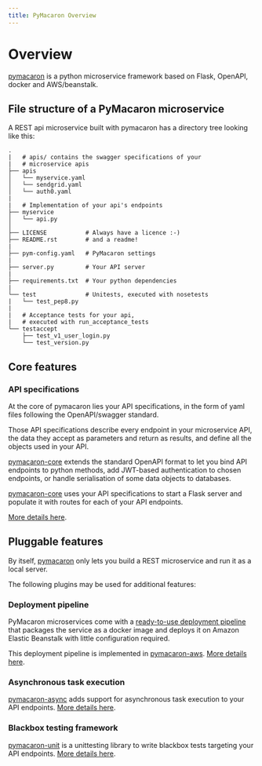 ```yaml
---
title: PyMacaron Overview
---
```


Overview
========

[pymacaron](https://github.com/pymacaron/pymacaron) is a python microservice
framework based on Flask, OpenAPI, docker and AWS/beanstalk.

## File structure of a PyMacaron microservice

A REST api microservice built with pymacaron has a directory tree
looking like this:

```
.
|   # apis/ contains the swagger specifications of your
|   # microservice apis
├── apis
│   └── myservice.yaml
│   └── sendgrid.yaml
│   └── auth0.yaml
|
|   # Implementation of your api's endpoints
├── myservice
│   └── api.py
│
├── LICENSE           # Always have a licence :-)
├── README.rst        # and a readme!
|
├── pym-config.yaml   # PyMacaron settings
|
├── server.py         # Your API server
|
├── requirements.txt  # Your python dependencies
|
└── test              # Unitests, executed with nosetests
|   └── test_pep8.py
|
|   # Acceptance tests for your api,
|   # executed with run_acceptance_tests
└── testaccept
    ├── test_v1_user_login.py
    └── test_version.py

```

## Core features

### API specifications

At the core of pymacaron lies your API specifications, in the form of yaml
files following the OpenAPI/swagger standard.

Those API specifications describe every endpoint in your microservice API, the
data they accept as parameters and return as results, and define all the
objects used in your API.

[pymacaron-core](https://github.com/pymacaron/pymacaron-core) extends the
standard OpenAPI format to let you bind API endpoints to python methods, add
JWT-based authentication to chosen endpoints, or handle serialisation of some
data objects to databases.

[pymacaron-core](https://github.com/pymacaron/pymacaron-core) uses your API
specifications to start a Flask server and populate it with routes for each
of your API endpoints.

[More details here](http://pymacaron.com/api.html).


## Pluggable features

By itself, [pymacaron](https://github.com/pymacaron/pymacaron) only lets you
build a REST microservice and run it as a local server.

The following plugins may be used for additional features:

### Deployment pipeline

PyMacaron microservices come with a [ready-to-use deployment
pipeline](http://pymacaron.com/deploy.html) that packages the service as a
docker image and deploys it on Amazon Elastic Beanstalk with little
configuration required.

This deployment pipeline is implemented in
[pymacaron-aws](https://github.com/pymacaron/pymacaron-aws). [More details
here](http://pymacaron.com/deploy.html).

### Asynchronous task execution

[pymacaron-async](https://github.com/pymacaron/pymacaron-async) adds support
for asynchronous task execution to your API endpoints. [More details
here](http://pymacaron.com/async.html).

### Blackbox testing framework

[pymacaron-unit](https://github.com/pymacaron/pymacaron-unit) is a unittesting
library to write blackbox tests targeting your API endpoints. [More details
here](http://pymacaron.com/testing.html).